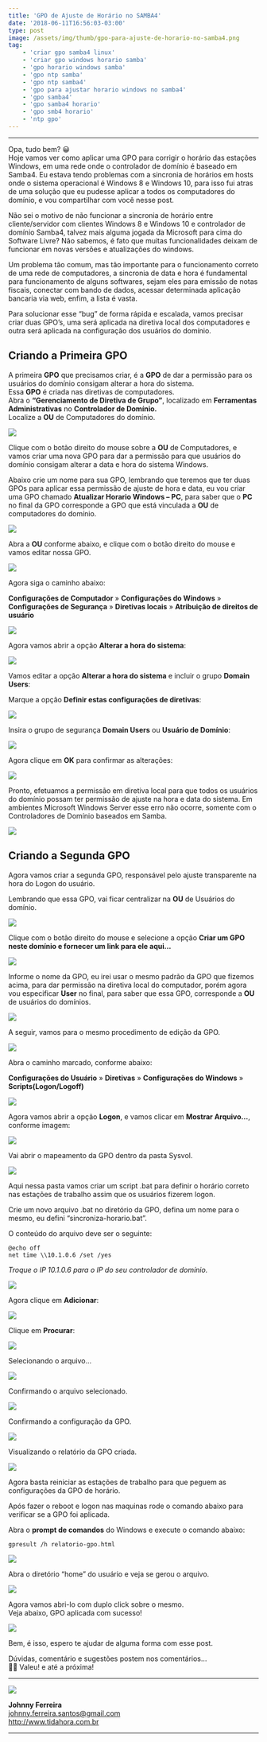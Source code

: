 ```yaml
---
title: 'GPO de Ajuste de Horário no SAMBA4'
date: '2018-06-11T16:56:03-03:00'
type: post
image: /assets/img/thumb/gpo-para-ajuste-de-horario-no-samba4.png
tag:
    - 'criar gpo samba4 linux'
    - 'criar gpo windows horario samba'
    - 'gpo horario windows samba'
    - 'gpo ntp samba'
    - 'gpo ntp samba4'
    - 'gpo para ajustar horario windows no samba4'
    - 'gpo samba4'
    - 'gpo samba4 horario'
    - 'gpo smb4 horario'
    - 'ntp gpo'
---
```


- - - - - -

Opa, tudo bem? 😀  
Hoje vamos ver como aplicar uma GPO para corrigir o horário das estações Windows, em uma rede onde o controlador de domínio é baseado em Samba4. Eu estava tendo problemas com a sincronia de horários em hosts onde o sistema operacional é Windows 8 e Windows 10, para isso fui atras de uma solução que eu pudesse aplicar a todos os computadores do domínio, e vou compartilhar com você nesse post.

Não sei o motivo de não funcionar a sincronia de horário entre cliente/servidor com clientes Windows 8 e Windows 10 e controlador de domínio Samba4, talvez mais alguma jogada da Microsoft para cima do Software Livre? Não sabemos, é fato que muitas funcionalidades deixam de funcionar em novas versões e atualizações do windows.

Um problema tão comum, mas tão importante para o funcionamento correto de uma rede de computadores, a sincronia de data e hora é fundamental para funcionamento de alguns softwares, sejam eles para emissão de notas fiscais, conectar com bando de dados, acessar determinada aplicação bancaria via web, enfim, a lista é vasta.

Para solucionar esse “bug” de forma rápida e escalada, vamos precisar criar duas GPO’s, uma será aplicada na diretiva local dos computadores e outra será aplicada na configuração dos usuários do domínio.

Criando a Primeira GPO
----------------------

A primeira **GPO** que precisamos criar, é a **GPO** de dar a permissão para os usuários do domínio consigam alterar a hora do sistema.  
Essa **GPO** é criada nas diretivas de computadores.  
Abra o **“Gerenciamento de Diretiva de Grupo”**, localizado em **Ferramentas Administrativas** no **Controlador de Domínio.**  
Localize a **OU** de Computadores do domínio.  

![](./assets/img/uploads/2018/06/gpo-horario-1.png)  

Clique com o botão direito do mouse sobre a **OU** de Computadores, e vamos criar uma nova GPO para dar a permissão para que usuários do domínio consigam alterar a data e hora do sistema Windows.

Abaixo crie um nome para sua GPO, lembrando que teremos que ter duas GPOs para aplicar essa permissão de ajuste de hora e data, eu vou criar uma GPO chamado **Atualizar Horario Windows – PC**, para saber que o **PC** no final da GPO corresponde a GPO que está vinculada a **OU** de computadores do domínio.

![](./assets/img/uploads/2018/06/gpo-horario-2.png)  

Abra a **OU** conforme abaixo, e clique com o botão direito do mouse e vamos editar nossa GPO.

![](./assets/img/uploads/2018/06/gpo-horario-3.png)  
 
Agora siga o caminho abaixo:

**Configurações de Computador** » **Configurações do Windows** » **Configurações de Segurança** » **Diretivas locais** » **Atribuição de direitos de usuário**

![](./assets/img/uploads/2018/06/gpo-horario-4.png)  

Agora vamos abrir a opção **Alterar a hora do sistema**:

![](./assets/img/uploads/2018/06/gpo-horario-5.png)  
  
Vamos editar a opção **Alterar a hora do sistema** e incluir o grupo **Domain Users**:

Marque a opção **Definir estas configurações de diretivas**:

![](./assets/img/uploads/2018/06/gpo-horario-6.png)  

Insira o grupo de segurança **Domain Users** ou **Usuário de Domínio**:

![](./assets/img/uploads/2018/06/gpo-horario-7.png)  

Agora clique em **OK** para confirmar as alterações:

![](./assets/img/uploads/2018/06/gpo-horario-8.png)

Pronto, efetuamos a permissão em diretiva local para que todos os usuários do domínio possam ter permissão de ajuste na hora e data do sistema. Em ambientes Microsoft Windows Server esse erro não ocorre, somente com o Controladores de Domínio baseados em Samba.

![](./assets/img/uploads/2018/06/gpo-horario-9.png)



Criando a Segunda GPO
---------------------

Agora vamos criar a segunda GPO, responsável pelo ajuste transparente na hora do Logon do usuário.

Lembrando que essa GPO, vai ficar centralizar na **OU** de Usuários do domínio.

![](./assets/img/uploads/2018/06/gpo-horario-10.png)

Clique com o botão direito do mouse e selecione a opção **Criar um GPO neste domínio e fornecer um link para ele aqui…**

![](./assets/img/uploads/2018/06/gpo-horario-11.png)

Informe o nome da GPO, eu irei usar o mesmo padrão da GPO que fizemos acima, para dar permissão na diretiva local do computador, porém agora vou especificar **User** no final, para saber que essa GPO, corresponde a **OU** de usuários do domínios.

![](./assets/img/uploads/2018/06/gpo-horario-12.png)

A seguir, vamos para o mesmo procedimento de edição da GPO.

![](./assets/img/uploads/2018/06/gpo-horario-13.png)

Abra o caminho marcado, conforme abaixo:

**Configurações do Usuário** » **Diretivas** » **Configurações do Windows** » **Scripts(Logon/Logoff)**

![](./assets/img/uploads/2018/06/gpo-horario-14.png)

Agora vamos abrir a opção **Logon**, e vamos clicar em **Mostrar Arquivo…**, conforme imagem:

![](./assets/img/uploads/2018/06/gpo-horario-15.png)

Vai abrir o mapeamento da GPO dentro da pasta Sysvol.

![](./assets/img/uploads/2018/06/gpo-horario-16.png)

Aqui nessa pasta vamos criar um script .bat para definir o horário correto nas estações de trabalho assim que os usuários fizerem logon.

Crie um novo arquivo .bat no diretório da GPO, defina um nome para o mesmo, eu defini “sincroniza-horario.bat”.

O conteúdo do arquivo deve ser o seguinte:

```
@echo off
net time \\10.1.0.6 /set /yes
```

*Troque o IP 10.1.0.6 para o IP do seu controlador de domínio.*

![](./assets/img/uploads/2018/06/gpo-horario-17.png)

Agora clique em **Adicionar**:

![](./assets/img/uploads/2018/06/gpo-horario-18.png)

Clique em **Procurar**:

![](./assets/img/uploads/2018/06/gpo-horario-19.png)

Selecionando o arquivo…

![](./assets/img/uploads/2018/06/gpo-horario-20.png)

Confirmando o arquivo selecionado.

![](./assets/img/uploads/2018/06/gpo-horario-21.png)

Confirmando a configuração da GPO.

![](./assets/img/uploads/2018/06/gpo-horario-22.png)

Visualizando o relatório da GPO criada.

![](./assets/img/uploads/2018/06/gpo-horario-23.png)

Agora basta reiniciar as estações de trabalho para que peguem as configurações da GPO de horário.

Após fazer o reboot e logon nas maquinas rode o comando abaixo para verificar se a GPO foi aplicada.

Abra o **prompt de comandos** do Windows e execute o comando abaixo:

```
gpresult /h relatorio-gpo.html
```

![](./assets/img/uploads/2018/06/gpo-horario-24.png)

Abra o diretório “home” do usuário e veja se gerou o arquivo.

![](./assets/img/uploads/2018/06/gpo-horario-25.png)

Agora vamos abri-lo com duplo click sobre o mesmo.  
Veja abaixo, GPO aplicada com sucesso!

![](./assets/img/uploads/2018/06/gpo-horario-26.png)

Bem, é isso, espero te ajudar de alguma forma com esse post.

Dúvidas, comentário e sugestões postem nos comentários…  
👋🏼 Valeu! e até a próxima!

- - - - - -

![](./assets/img/uploads/2017/11/foto-perfil-redondo-johnny.png)  

**Johnny Ferreira**  
<johnny.ferreira.santos@gmail.com>  
<http://www.tidahora.com.br>

- - - - - -